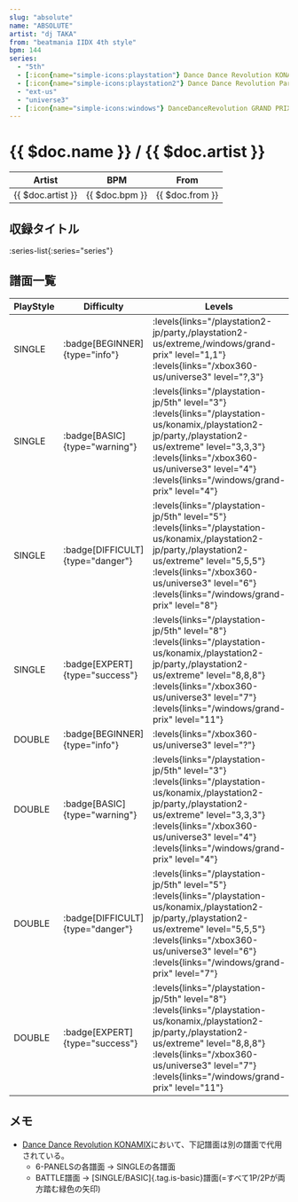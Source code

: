 ```yaml
---
slug: "absolute"
name: "ABSOLUTE"
artist: "dj TAKA"
from: "beatmania IIDX 4th style"
bpm: 144
series:
  - "5th"
  - [:icon{name="simple-icons:playstation"} Dance Dance Revolution KONAMIX :icon{name="flag:us-4x3"}](/playstation-us/konamix)
  - [:icon{name="simple-icons:playstation2"} Dance Dance Revolution Party Collection :icon{name="flag:jp-4x3"}](/playstation2-jp/party)
  - "ext-us"
  - "universe3"
  - [:icon{name="simple-icons:windows"} DanceDanceRevolution GRAND PRIX (グランプリプレー)](/windows/grand-prix)
---
```


# {{ $doc.name }} / {{ $doc.artist }}

|Artist|BPM|From|
|------|---|----|
|{{ $doc.artist }}|{{ $doc.bpm }}|{{ $doc.from }}|

## 収録タイトル

:series-list{:series="series"}

## 譜面一覧

|PlayStyle|Difficulty|Levels|Notes|Movie|
|---------|----------|------|-----|-----|
|SINGLE| :badge[BEGINNER]{type="info"}| :levels{links="/playstation2-jp/party,/playstation2-us/extreme,/windows/grand-prix" level="1,1"} :levels{links="/xbox360-us/universe3" level="?,3"}|123/0||
|SINGLE| :badge[BASIC]{type="warning"}|<div class="field is-grouped is-grouped-multiline"> :levels{links="/playstation-jp/5th" level="3"} :levels{links="/playstation-us/konamix,/playstation2-jp/party,/playstation2-us/extreme" level="3,3,3"} :levels{links="/xbox360-us/universe3" level="4"}  :levels{links="/windows/grand-prix" level="4"}</div>|142/0||
|SINGLE| :badge[DIFFICULT]{type="danger"}|<div class="field is-grouped is-grouped-multiline"> :levels{links="/playstation-jp/5th" level="5"} :levels{links="/playstation-us/konamix,/playstation2-jp/party,/playstation2-us/extreme" level="5,5,5"} :levels{links="/xbox360-us/universe3" level="6"}  :levels{links="/windows/grand-prix" level="8"}</div>|252/0||
|SINGLE| :badge[EXPERT]{type="success"}|<div class="field is-grouped is-grouped-multiline"> :levels{links="/playstation-jp/5th" level="8"} :levels{links="/playstation-us/konamix,/playstation2-jp/party,/playstation2-us/extreme" level="8,8,8"} :levels{links="/xbox360-us/universe3" level="7"}  :levels{links="/windows/grand-prix" level="11"}</div>|311/0||
|DOUBLE| :badge[BEGINNER]{type="info"}|<div class="field is-grouped is-grouped-multiline"> :levels{links="/xbox360-us/universe3" level="?"}</div>|||
|DOUBLE| :badge[BASIC]{type="warning"}|<div class="field is-grouped is-grouped-multiline"> :levels{links="/playstation-jp/5th" level="3"} :levels{links="/playstation-us/konamix,/playstation2-jp/party,/playstation2-us/extreme" level="3,3,3"} :levels{links="/xbox360-us/universe3" level="4"}  :levels{links="/windows/grand-prix" level="4"}</div>|135/0||
|DOUBLE| :badge[DIFFICULT]{type="danger"}|<div class="field is-grouped is-grouped-multiline"> :levels{links="/playstation-jp/5th" level="5"} :levels{links="/playstation-us/konamix,/playstation2-jp/party,/playstation2-us/extreme" level="5,5,5"} :levels{links="/xbox360-us/universe3" level="6"}  :levels{links="/windows/grand-prix" level="7"}</div>|215/0||
|DOUBLE| :badge[EXPERT]{type="success"}|<div class="field is-grouped is-grouped-multiline"> :levels{links="/playstation-jp/5th" level="8"} :levels{links="/playstation-us/konamix,/playstation2-jp/party,/playstation2-us/extreme" level="8,8,8"} :levels{links="/xbox360-us/universe3" level="7"}  :levels{links="/windows/grand-prix" level="11"}</div>|303/0||

## メモ

- [Dance Dance Revolution KONAMIX](/playstation-us/konamix)において、下記譜面は別の譜面で代用されている。
  - 6-PANELSの各譜面 → SINGLEの各譜面
  - BATTLE譜面 → [SINGLE/BASIC]{.tag.is-basic}譜面(=すべて1P/2Pが両方踏む緑色の矢印)
